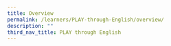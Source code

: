 ```yaml
---
title: Overview
permalink: /learners/PLAY-through-English/overview/
description: ""
third_nav_title: PLAY through English
---
```

